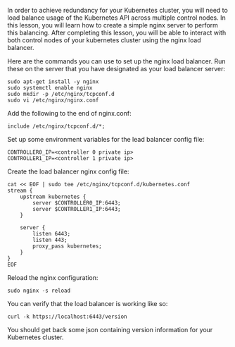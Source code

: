 In order to achieve redundancy for your Kubernetes cluster, you will need to load balance usage of the Kubernetes API across multiple control nodes. In this lesson, you will learn how to create a simple nginx server to perform this balancing. After completing this lesson, you will be able to interact with both control nodes of your kubernetes cluster using the nginx load balancer.

Here are the commands you can use to set up the nginx load balancer. Run these on the server that you have designated as your load balancer server:

```
sudo apt-get install -y nginx
sudo systemctl enable nginx
sudo mkdir -p /etc/nginx/tcpconf.d
sudo vi /etc/nginx/nginx.conf
```

Add the following to the end of nginx.conf:

```
include /etc/nginx/tcpconf.d/*;
```

Set up some environment variables for the lead balancer config file:

```
CONTROLLER0_IP=<controller 0 private ip>
CONTROLLER1_IP=<controller 1 private ip>
```

Create the load balancer nginx config file:

```
cat << EOF | sudo tee /etc/nginx/tcpconf.d/kubernetes.conf
stream {
    upstream kubernetes {
        server $CONTROLLER0_IP:6443;
        server $CONTROLLER1_IP:6443;
    }

    server {
        listen 6443;
        listen 443;
        proxy_pass kubernetes;
    }
}
EOF
```

Reload the nginx configuration:

```
sudo nginx -s reload
```

You can verify that the load balancer is working like so:

```
curl -k https://localhost:6443/version
```

You should get back some json containing version information for your Kubernetes cluster.
